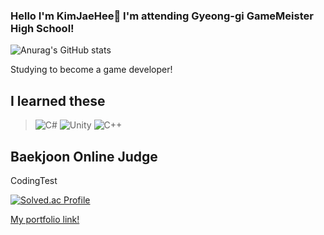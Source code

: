 ### Hello I'm KimJaeHee👋  I'm attending Gyeong-gi GameMeister High School!

![Anurag's GitHub stats](https://github-readme-stats.vercel.app/api?username=ahslxjvhapt12&show_icons=true&theme=radical)  

Studying to become a game developer!
   
I learned these
-------------
>![C#](https://img.shields.io/badge/sharp-99CC00.svg?&style=for-the-badge&logo=sharp&logoColor=white)
>![Unity](https://img.shields.io/badge/Unity-000000.svg?&style=for-the-badge&logo=Unity&logoColor=white)
>![C++](https://img.shields.io/badge/C++-FFC0CB.svg?&style=for-the-badge)


Baekjoon Online Judge
-------------
CodingTest  


[![Solved.ac Profile](http://mazassumnida.wtf/api/v2/generate_badge?boj=book3123)](https://solved.ac/book3123/)

 <a href="https://ggm.gondr.net/user/profile/238">
 My portfolio link!
</a>
